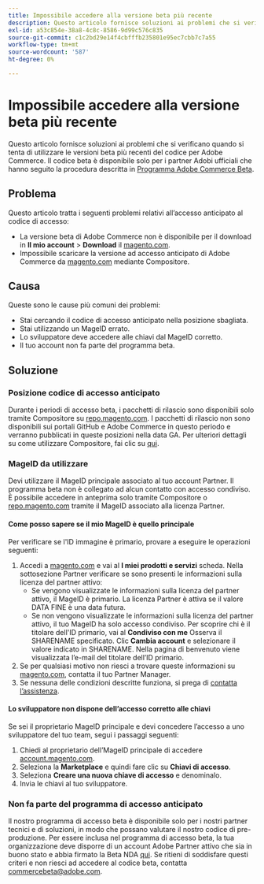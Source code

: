 ```yaml
---
title: Impossibile accedere alla versione beta più recente
description: Questo articolo fornisce soluzioni ai problemi che si verificano quando si tenta di utilizzare le versioni beta più recenti del codice per Adobe Commerce. Il codice beta è disponibile solo per i partner ufficiali di Adobi che hanno seguito la procedura descritta in [Adobe Commerce Beta Program](https://github.com/magento/magento2/wiki/Magento-Beta-Program).
exl-id: a53c854e-38a8-4c8c-8586-9d99c576c835
source-git-commit: c1c2bd29e14f4cbfffb235801e95ec7cbb7c7a55
workflow-type: tm+mt
source-wordcount: '587'
ht-degree: 0%

---
```


# Impossibile accedere alla versione beta più recente

Questo articolo fornisce soluzioni ai problemi che si verificano quando si tenta di utilizzare le versioni beta più recenti del codice per Adobe Commerce. Il codice beta è disponibile solo per i partner Adobi ufficiali che hanno seguito la procedura descritta in [Programma Adobe Commerce Beta](https://github.com/magento/magento2/wiki/Magento-Beta-Program).

## Problema

Questo articolo tratta i seguenti problemi relativi all’accesso anticipato al codice di accesso:

* La versione beta di Adobe Commerce non è disponibile per il download in **Il mio account** > **Download** il [magento.com](https://account.magento.com/customer/account/login).
* Impossibile scaricare la versione ad accesso anticipato di Adobe Commerce da [magento.com](https://account.magento.com/customer/account/login) mediante Compositore.

## Causa

Queste sono le cause più comuni dei problemi:

* Stai cercando il codice di accesso anticipato nella posizione sbagliata.
* Stai utilizzando un MageID errato.
* Lo sviluppatore deve accedere alle chiavi dal MageID corretto.
* Il tuo account non fa parte del programma beta.

## Soluzione

### Posizione codice di accesso anticipato

Durante i periodi di accesso beta, i pacchetti di rilascio sono disponibili solo tramite Compositore su [repo.magento.com](https://repo.magento.com/). I pacchetti di rilascio non sono disponibili sui portali GitHub e Adobe Commerce in questo periodo e verranno pubblicati in queste posizioni nella data GA. Per ulteriori dettagli su come utilizzare Compositore, fai clic su [qui](https://devdocs.magento.com/guides/v2.3/install-gde/composer.html).

### MageID da utilizzare

Devi utilizzare il MageID principale associato al tuo account Partner. Il programma beta non è collegato ad alcun contatto con accesso condiviso. È possibile accedere in anteprima solo tramite Compositore o [repo.magento.com](https://repo.magento.com/) tramite il MageID associato alla licenza Partner.

#### Come posso sapere se il mio MageID è quello principale

Per verificare se l&#39;ID immagine è primario, provare a eseguire le operazioni seguenti:

1. Accedi a [magento.com](https://account.magento.com/customer/account/login) e vai al **I miei prodotti e servizi** scheda. Nella sottosezione Partner verificare se sono presenti le informazioni sulla licenza del partner attivo:
   * Se vengono visualizzate le informazioni sulla licenza del partner attivo, il MageID è primario. La licenza Partner è attiva se il valore DATA FINE è una data futura.
   * Se non vengono visualizzate le informazioni sulla licenza del partner attivo, il tuo MageID ha solo accesso condiviso. Per scoprire chi è il titolare dell&#39;ID primario, vai al **Condiviso con me** Osserva il SHARENAME specificato. Clic **Cambia account** e selezionare il valore indicato in SHARENAME. Nella pagina di benvenuto viene visualizzata l’e-mail del titolare dell’ID primario.
1. Se per qualsiasi motivo non riesci a trovare queste informazioni su [magento.com](https://account.magento.com/customer/account/login), contatta il tuo Partner Manager.
1. Se nessuna delle condizioni descritte funziona, si prega di [contatta l’assistenza](/help/help-center-guide/help-center/magento-help-center-user-guide.md#merchant-not-displayed).

#### Lo sviluppatore non dispone dell’accesso corretto alle chiavi

Se sei il proprietario MageID principale e devi concedere l’accesso a uno sviluppatore del tuo team, segui i passaggi seguenti:

1. Chiedi al proprietario dell’MageID principale di accedere [account.magento.com](https://account.magento.com/customer/account/login).
1. Seleziona la **Marketplace** e quindi fare clic su **Chiavi di accesso**.
1. Seleziona **Creare una nuova chiave di accesso** e denominalo.
1. Invia le chiavi al tuo sviluppatore.

### Non fa parte del programma di accesso anticipato

Il nostro programma di accesso beta è disponibile solo per i nostri partner tecnici e di soluzioni, in modo che possano valutare il nostro codice di pre-produzione. Per essere inclusa nel programma di accesso beta, la tua organizzazione deve disporre di un account Adobe Partner attivo che sia in buono stato e abbia firmato la Beta NDA [qui](https://github.com/magento/magento2/wiki/Magento-Beta-Program). Se ritieni di soddisfare questi criteri e non riesci ad accedere al codice beta, contatta [commercebeta@adobe.com](mailto:commercebeta@adobe.com).
